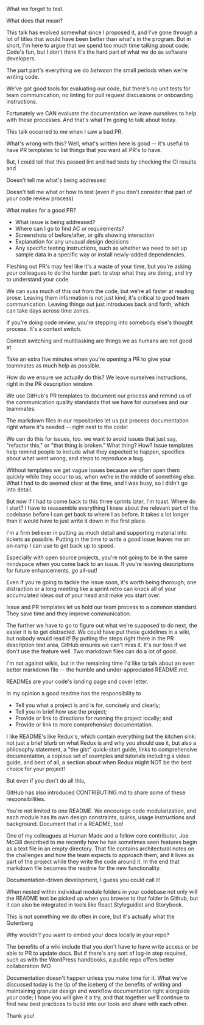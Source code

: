 What we forget to test.

What does that mean?

This talk has evolved somewhat since I proposed it, and I've gone through a lot of titles that would have been better than what's in the program. But in short, I'm here to argue that we spend too much time talking about code. Code's fun, but I don't think it's the hard part of what we do as software developers.

The part part's everything we do _between_ the small periods when we're writing code.

We've got good tools for evaluating our code, but there's no unit tests for team communication; no linting for pull request discussions or onboarding instructions.

Fortunately we CAN evaluate the documentation we leave ourselves to help with these processes. And that's what I'm going to talk about today.

This talk occurred to me when I saw a bad PR.

What's wrong with this? Well, what's written here is good -- it's useful to have PR templates to list things that you want all PR's to have.

But, I could tell that this passed lint and had tests by checking the CI results and 

Doesn't tell me what's being addressed

Doesn't tell me what or how to test (even if you don't consider that part of your code review process)

What makes for a good PR?

- What issue is being addressed?
- Where can I go to find AC or requirements?
- Screenshots of before/after, or gifs showing interaction
- Explanation for any unusual design decisions
- Any specific testing instructions, such as whether we need to set up sample data in a specific way or install newly-added dependencies.

Fleshing out PR's may feel like it's a waste of your time, but you're asking your colleagues to do the harder part: to stop what they are doing, and try to understand your code.

We can suss much of this out from the code, but we're all faster at reading prose. Leaving them information is not just kind, it's critical to good team communication. Leaving things out just introduces back and forth, which can take days across time zones.

If you're doing code review, you're stepping into somebody else's thought process. It's a context switch.

Context switching and multitasking are things we as humans are not good at.

Take an extra five minutes when you're opening a PR to give your teammates as much help as possible.

How do we ensure we actually do this? We leave ourselves instructions, right in the PR description window.

We use GitHub's PR templates to document our process and remind us of the communication quality standards that we have for ourselves and our teammates.

The markdown files in our repositories let us put process documentation right where it's needed -- right next to the code!

We can do this for issues, too. we want to avoid issues that just say, "refactor this," or "that thing is broken." What thing? How? Issue templates help remind people to include what they expected to happen, specifics about what went wrong, and steps to reproduce a bug.

Without templates we get vague issues because we often open them quickly while they occur to us, when we're in the middle of something else. What I had to do seemed clear at the time, and I was busy, so I didn't go into detail.

But now if I had to come back to this three sprints later, I'm toast. Where do I start? I have to reassemble everything I knew about the relevant part of the codebase before I can get back to where I as before. It takes a lot longer than it would have to just write it down in the first place.

I'm a firm believer in putting as much detail and supporting material into tickets as possible. Putting in the time to write a good issue leaves me an on-ramp I can use to get back up to speed.

Especially with open source projects, you're not going to be in the same mindspace when you come back to an issue. If you're leaving descriptions for future enhancements, go all-out!

Even if you're going to tackle the issue soon, it's worth being thorough; one distraction or a long meeting like a sprint retro can knock all of your accumulated ideas out of your head and make you start over.

Issue and PR templates let us hold our team process to a common standard. They save time and they improve communication.

The further we have to go to figure out what we're supposed to do next, the easier it is to get distracted. We could have put these guidelines in a wiki, but nobody would read it! By putting the steps right there in the PR description text area, GitHub ensures we can't miss it. It's our loss if we don't use the feature well. Two markdown files can do a lot of good.

I'm not against wikis, but in the remaining time I'd like to talk about an even better markdown file -- the humble and under-appreciated README.md.

READMEs are your code's landing page and cover letter.

In my opinion a good readme has the responsibility to

- Tell you what a project is and is for, concisely and clearly;
- Tell you in brief how use the project;
- Provide or link to directions for running the project locally; and
- Provide or link to more comprehensive documentation.

I like README's like Redux's, which contain everything but the kitchen sink: not just a brief blurb on what Redux is and why you should use it, but also a philosophy statement, a "the gist" quick-start guide, links to comprehensive documentation, a copious set of examples and tutorials including a video guide, and best of all, a section about when Redux might NOT be the best choice for your project!

But even if you don't do all this, 

GitHub has also introduced CONTRIBUTING.md to share some of these responsibilities.




You're not limited to one README. We encourage code modularization, and each module has its own design constraints, quirks, usage instructions and background. Document that in a README, too!

One of my colleagues at Human Made and a fellow core contributor, Joe McGill described to me recently how he has sometimes seen features begin as a text file in an empty directory. That file contains architectural notes on the challenges and how the team expects to approach them, and it lives as part of the project while they write the code around it. In the end that markdown file becomes the readme for the new functionality.

Documentation-driven development, I guess you could call it!

When nested within individual module folders in your codebase not only will the README text be picked up when you browse to that folder in Github, but it can also be integrated in tools like React Styleguidist and Storybook.

This is not something we do often in core, but it's actually what the Gutenberg




Why _wouldn't_ you want to embed your docs locally in your repo?

The benefits of a wiki include that you don't have to have write access or be able to PR to update docs. But if there's any sort of log-in step required, such as with the WordPress handbooks, a public repo offers better collaboration IMO






Documentation doesn't happen unless you make time for it. What we've discussed today is the tip of the iceberg of the benefits of writing and maintaining granular design and workflow documentation right alongside your code; I hope you will give it a try, and that together we'll continue to find new best practices to build into our tools and share with each other.

Thank you!